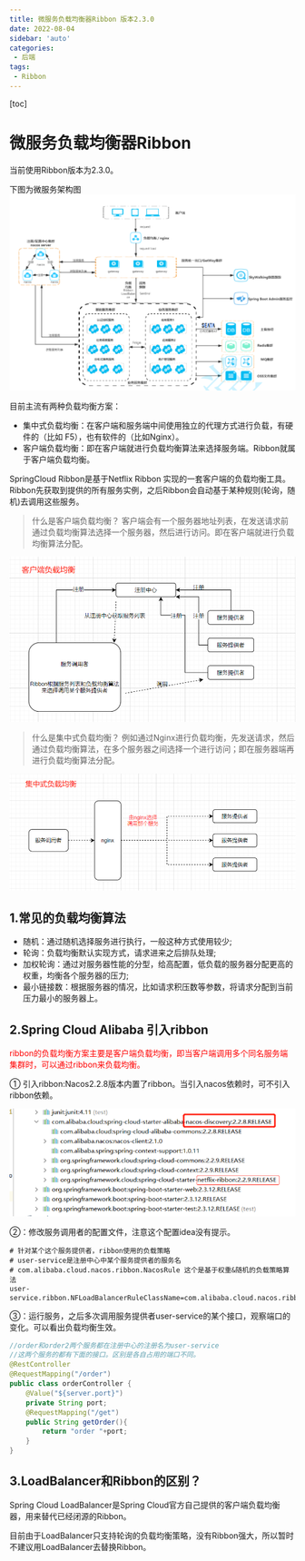 ```yaml
---
title: 微服务负载均衡器Ribbon 版本2.3.0
date: 2022-08-04
sidebar: 'auto'
categories: 
 - 后端
tags:
 - Ribbon
---
```


[toc]

# 微服务负载均衡器Ribbon

当前使用Ribbon版本为2.3.0。

下图为微服务架构图
![20220728161129.png](../blog_img/20220728161129.png)

目前主流有两种负载均衡方案：
* 集中式负载均衡：在客户端和服务端中间使用独立的代理方式进行负载，有硬件的（比如 F5），也有软件的（比如Nginx）。
* 客户端负载均衡：即在客户端就进行负载均衡算法来选择服务端。Ribbon就属于客户端负载均衡。

SpringCloud Ribbon是基于Netflix Ribbon 实现的一套客户端的负载均衡工具。Ribbon先获取到提供的所有服务实例，之后Ribbon会自动基于某种规则(轮询，随机)去调用这些服务。

> 什么是客户端负载均衡？
客户端会有一个服务器地址列表，在发送请求前通过负载均衡算法选择一个服务器，然后进行访问。即在客户端就进行负载均衡算法分配。

![ribbon20220804161456.png](../blog_img/ribbon20220804161456.png)

> 什么是集中式负载均衡？
例如通过Nginx进行负载均衡，先发送请求，然后通过负载均衡算法，在多个服务器之间选择一个进行访问；即在服务器端再进行负载均衡算法分配。

![ribbon20220804162054.png](../blog_img/ribbon20220804162054.png)


## 1.常见的负载均衡算法

* 随机：通过随机选择服务进行执行，一般这种方式使用较少;
* 轮询：负载均衡默认实现方式，请求进来之后排队处理;
* 加权轮询：通过对服务器性能的分型，给高配置，低负载的服务器分配更高的权重，均衡各个服务器的压力;
* 最小链接数：根据服务器的情况，比如请求积压数等参数，将请求分配到当前压力最小的服务器上。

## 2.Spring Cloud Alibaba 引入ribbon

<font color="red">ribbon的负载均衡方案主要是客户端负载均衡，即当客户端调用多个同名服务端集群时，可以通过ribbon来负载均衡。</font>

① 引入ribbon:Nacos2.2.8版本内置了ribbon。当引入nacos依赖时，可不引入ribbon依赖。

![ribbon20220804164526.png](../blog_img/ribbon20220804164526.png)

②：修改服务调用者的配置文件，注意这个配置idea没有提示。

```
# 针对某个这个服务提供者，ribbon使用的负载策略
# user-service是注册中心中某个服务提供者的服务名
# com.alibaba.cloud.nacos.ribbon.NacosRule 这个是基于权重&随机的负载策略算法
user-service.ribbon.NFLoadBalancerRuleClassName=com.alibaba.cloud.nacos.ribbon.NacosRule
```

③：运行服务，之后多次调用服务提供者user-service的某个接口，观察端口的变化。可以看出负载均衡生效。


```java
//order和order2两个服务都在注册中心的注册名为user-service
//这两个服务的都有下面的接口。区别是各自占用的端口不同。
@RestController
@RequestMapping("/order")
public class orderController {
    @Value("${server.port}")
    private String port;
    @RequestMapping("/get")
    public String getOrder(){
        return "order "+port;
    }
}
```

## 3.LoadBalancer和Ribbon的区别？

Spring Cloud LoadBalancer是Spring Cloud官方自己提供的客户端负载均衡器，用来替代已经闭源的Ribbon。

目前由于LoadBalancer只支持轮询的负载均衡策略，没有Ribbon强大，所以暂时不建议用LoadBalancer去替换Ribbon。